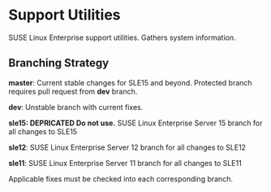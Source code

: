 # Support Utilities

SUSE Linux Enterprise support utilities. Gathers system information.

## Branching Strategy

**master**: Current stable changes for SLE15 and beyond. Protected branch requires pull request from **dev** branch.

**dev**: Unstable branch with current fixes. 

**sle15: DEPRICATED Do not use.** SUSE Linux Enterprise Server 15 branch for all changes to SLE15

**sle12**: SUSE Linux Enterprise Server 12 branch for all changes to SLE12

**sle11**: SUSE Linux Enterprise Server 11 branch for all changes to SLE11

Applicable fixes must be checked into each corresponding branch.
